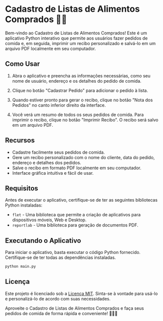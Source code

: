 # Cadastro de Listas de Alimentos Comprados 🍔🛒

Bem-vindo ao Cadastro de Listas de Alimentos Comprados! Este é um aplicativo Python interativo que permite aos usuários fazer pedidos de comida e, em seguida, imprimir um recibo personalizado e salvá-lo em um arquivo PDF localmente em seu computador.

## Como Usar

1. Abra o aplicativo e preencha as informações necessárias, como seu nome de usuário, endereço e os detalhes do pedido de comida.

2. Clique no botão "Cadastrar Pedido" para adicionar o pedido à lista.

3. Quando estiver pronto para gerar o recibo, clique no botão "Nota dos Pedidos" no canto inferior direito da interface.

4. Você verá um resumo de todos os seus pedidos de comida. Para imprimir o recibo, clique no botão "Imprimir Recibo". O recibo será salvo em um arquivo PDF.

## Recursos

- Cadastre facilmente seus pedidos de comida.
- Gere um recibo personalizado com o nome do cliente, data do pedido, endereço e detalhes dos pedidos.
- Salve o recibo em formato PDF localmente em seu computador.
- Interface gráfica intuitiva e fácil de usar.

## Requisitos

Antes de executar o aplicativo, certifique-se de ter as seguintes bibliotecas Python instaladas:

- `flet` - Uma biblioteca que permite a criação de aplicativos para dispositivos móveis, Web e Desktop.
- `reportlab` - Uma biblioteca para geração de documentos PDF.

## Executando o Aplicativo

Para iniciar o aplicativo, basta executar o código Python fornecido. Certifique-se de ter todas as dependências instaladas.

```bash
python main.py
```

## Licença
Este projeto é licenciado sob a [Licença MIT](LICENSE). Sinta-se à vontade para usá-lo e personalizá-lo de acordo com suas necessidades.

Aproveite o Cadastro de Listas de Alimentos Comprados e faça seus pedidos de comida de forma rápida e conveniente! 🍕🍟🍰
